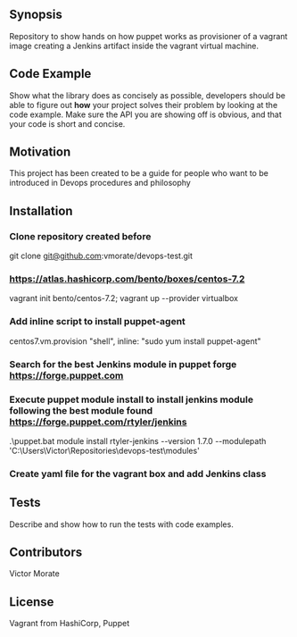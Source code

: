 ## Synopsis
Repository to show hands on how puppet works as provisioner of a vagrant image creating a Jenkins artifact inside the vagrant virtual machine.

## Code Example

Show what the library does as concisely as possible, developers should be able to figure out **how** your project solves their problem by looking at the code example. Make sure the API you are showing off is obvious, and that your code is short and concise.

## Motivation

This project has been created to be a guide for people who want to be introduced in Devops procedures and philosophy

## Installation

### Clone repository created before
git clone git@github.com:vmorate/devops-test.git

### https://atlas.hashicorp.com/bento/boxes/centos-7.2
vagrant init bento/centos-7.2; vagrant up --provider virtualbox

### Add inline script to install puppet-agent
centos7.vm.provision "shell", inline: "sudo yum install puppet-agent"

### Search for the best Jenkins module in puppet forge https://forge.puppet.com

### Execute puppet module install to install jenkins module following the best module found https://forge.puppet.com/rtyler/jenkins
.\puppet.bat module install rtyler-jenkins --version 1.7.0 --modulepath 'C:\Users\Victor\Repositories\devops-test\modules\'

### Create yaml file for the vagrant box and add Jenkins class

## Tests

Describe and show how to run the tests with code examples.

## Contributors

Victor Morate

## License

Vagrant from HashiCorp, Puppet

